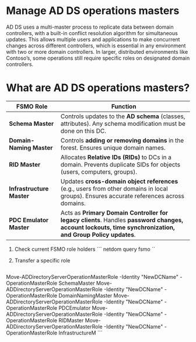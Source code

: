 # Manage AD DS operations masters
AD DS uses a multi-master process to replicate data between domain controllers, with a built-in conflict resolution algorithm for simultaneous updates. This allows multiple users and applications to make concurrent changes across different controllers, which is essential in any environment with two or more domain controllers. In larger, distributed environments like Contoso’s, some operations still require specific roles on designated domain controllers.

# What are AD DS operations masters?

| FSMO Role                 | Function                                                                                                                                                  |
| ------------------------- | --------------------------------------------------------------------------------------------------------------------------------------------------------- |
| **Schema Master**         | Controls updates to the **AD schema** (classes, attributes). Any schema modification must be done on this DC.                                             |
| **Domain-Naming Master**  | Controls **adding or removing domains** in the forest. Ensures unique domain names.                                                                       |
| **RID Master**            | Allocates **Relative IDs (RIDs)** to DCs in a domain. Prevents duplicate SIDs for objects (users, computers, groups).                                     |
| **Infrastructure Master** | Updates **cross-domain object references** (e.g., users from other domains in local groups). Ensures accurate references across domains.                  |
| **PDC Emulator Master**   | Acts as **Primary Domain Controller for legacy clients**. Handles **password changes, account lockouts, time synchronization, and Group Policy updates**. |

1. Check current FSMO role holders
``` netdom query fsmo ``


2. Transfer a specific role
   ```
Move-ADDirectoryServerOperationMasterRole -Identity "NewDCName" -OperationMasterRole SchemaMaster
Move-ADDirectoryServerOperationMasterRole -Identity "NewDCName" -OperationMasterRole DomainNamingMaster
Move-ADDirectoryServerOperationMasterRole -Identity "NewDCName" -OperationMasterRole PDCEmulator
Move-ADDirectoryServerOperationMasterRole -Identity "NewDCName" -OperationMasterRole RIDMaster
Move-ADDirectoryServerOperationMasterRole -Identity "NewDCName" -OperationMasterRole InfrastructureM ```
